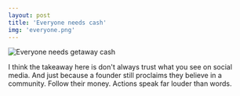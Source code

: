 ```yaml
---
layout: post
title: 'Everyone needs cash'
img: 'everyone.png'
---
```


![Everyone needs getaway cash]({{site.baseurl}}/assets/img/everyone.png)

I think the takeaway here is don't always trust what you see on social media. And just because a founder still proclaims they believe in a community. Follow their money. Actions speak far louder than words. 